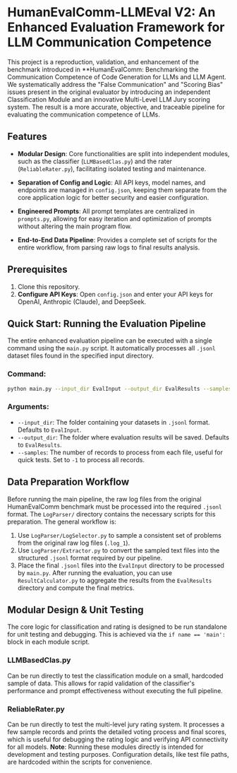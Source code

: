 # HumanEvalComm-LLMEval V2: An Enhanced Evaluation Framework for LLM Communication Competence
This project is a reproduction, validation, and enhancement of the benchmark introduced in **HumanEvalComm: Benchmarking the Communication Competence of Code Generation for LLMs and LLM Agent. We systematically address the "False Communication" and "Scoring Bias" issues present in the original evaluator by introducing an independent Classification Module and an innovative Multi-Level LLM Jury scoring system. The result is a more accurate, objective, and traceable pipeline for evaluating the communication competence of LLMs.

## Features
- **Modular Design**: Core functionalities are split into independent modules, such as the classifier (`LLMBasedClas.py`) and the rater (`ReliableRater.py`), facilitating isolated testing and maintenance.
- **Separation of Config and Logic**: All API keys, model names, and endpoints are managed in `config.json`, keeping them separate from the core application logic for better security and easier configuration.
- **Engineered Prompts**: All prompt templates are centralized in `prompts.py`, allowing for easy iteration and optimization of prompts without altering the main program flow.
  
- **End-to-End Data Pipeline**: Provides a complete set of scripts for the entire workflow, from parsing raw logs to final results analysis.
## Prerequisites
1. Clone this repository.
2. **Configure API Keys**: Open `config.json` and enter your API keys for OpenAI, Anthropic (Claude), and DeepSeek.
## Quick Start: Running the Evaluation Pipeline
The entire enhanced evaluation pipeline can be executed with a single command using the `main.py` script. It automatically processes all `.jsonl` dataset files found in the specified input directory.

### Command:
```bash
python main.py --input_dir EvalInput --output_dir EvalResults --samples -1
```

### Arguments:
- `--input_dir`: The folder containing your datasets in `.jsonl` format. Defaults to `EvalInput`.
- `--output_dir`: The folder where evaluation results will be saved. Defaults to `EvalResults`.
- `--samples`: The number of records to process from each file, useful for quick tests. Set to `-1` to process all records.

## Data Preparation Workflow
Before running the main pipeline, the raw log files from the original HumanEvalComm benchmark must be processed into the required `.jsonl` format.
The `LogParser/` directory contains the necessary scripts for this preparation. The general workflow is:
1. Use `LogParser/LogSelector.py` to sample a consistent set of problems from the original raw log files (`.log_1`).
2. Use `LogParser/Extractor.py` to convert the sampled text files into the structured `.jsonl` format required by our pipeline.
3. Place the final `.jsonl` files into the `EvalInput` directory to be processed by `main.py`.
After running the evaluation, you can use `ResultCalculator.py` to aggregate the results from the `EvalResults` directory and compute the final metrics.

## Modular Design & Unit Testing
The core logic for classification and rating is designed to be run standalone for unit testing and debugging. This is achieved via the `if name == 'main':` block in each module script.

### LLMBasedClas.py
Can be run directly to test the classification module on a small, hardcoded sample of data. This allows for rapid validation of the classifier's performance and prompt effectiveness without executing the full pipeline.

### ReliableRater.py
Can be run directly to test the multi-level jury rating system. It processes a few sample records and prints the detailed voting process and final scores, which is useful for debugging the rating logic and verifying API connectivity for all models.
**Note**: Running these modules directly is intended for development and testing purposes. Configuration details, like test file paths, are hardcoded within the scripts for convenience.

